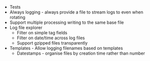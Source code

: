 - Tests
- Always logging - always provide a file to stream logs to even when rotating
- Support multiple processing writing to the same base file
- Log file explorer
    - Filter on simple tag fields
    - Filter on date/time across log files
    - Support gzipped files transparently
- Templates - Allow logging filenames based on templates
    - Datestamps - organise files by creation time rather than number

